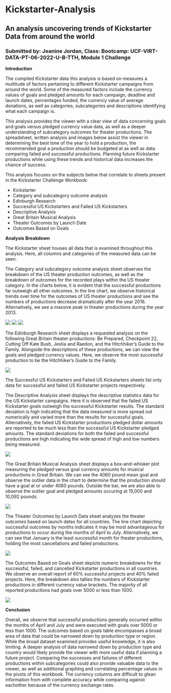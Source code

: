 # Kickstarter-Analysis
## An analysis uncovering trends of Kickstarter Data from around the world 

### Submitted by: Jeanine Jordan, Class: Bootcamp: UCF-VIRT-DATA-PT-06-2022-U-B-TTH, Module 1 Challenge


**Introduction**

The compiled Kickstarter data this analysis is based on measures a multitude of factors pertaining to different Kickstarter campaigns from around the world. Some of the measured factors include the currency values of goals and pledged amounts for each campaign, deadline and launch dates, percentages funded, the currency value of average donations, as well as categories, subcategories and descriptions identifying what each campaign is.  

This analysis provides the viewer with a clear view of data concerning goals and goals versus pledged currency value data, as well as a deeper understanding of subcategory outcomes for theater productions. The spreadsheet, written analysis and images below assist the viewer in determining the best time of the year to hold a production, the recommended goal a production should be budgeted at as well as data comparing failed and successful productions. Planning future Kickstarter productions while using these trends and historical data increases the chance of success.   

This analysis focuses on the subjects below that correlate to sheets present in the Kickstarter Challenge Workbook:
* Kickstarter
* Category and subcategory outcome analysis
* Edinburgh Research
* Successful US Kickstarters and Failed US Kickstarters
* Descriptive Analysis
* Great Britain Musical Analysis
* Theater Outcomes by Launch Date
* Outcomes Based on Goals

**Analysis Breakdown**

The Kickstarter sheet houses all data that is examined throughout this analysis. Here, all columns and categories of the measured data can be seen. 

The Category and subcategory outcome analysis sheet observes the breakdown of the US theater production outcomes, as well as the breakdown of outcomes for the recorded plays within the US theater category. In the charts below, it is evident that the successful productions far outweigh all other outcomes. In the line chart, we observe historical trends over time for the outcomes of US theater productions and see the numbers of productions decrease dramatically after the year 2016. Alternatively, we see a massive peak in theater productions during the year 2013. 

![](Resources/Parent_Category_Outcomes_Image.png) ![](Resources/Subcategory_Outcomes_Image.PNG) ![](Resources/Theater_outcomes_vs_launch_years.PNG)

The Edinburgh Research sheet displays a requested analysis on the following Great Britain theater productions: Be Prepared, Checkpoint 22, Cutting Off Kate Bush, Jestia and Raedon, and the Hitchhiker’s Guide to the Family. Alongside the descriptions of these productions, we can view the goals and pledged currency values. Here, we observe the most successful production to be the Hitchhiker’s Guide to the Family. 

![](Resources/Great_Britain_Theater_Analysis.PNG)

The Successful US Kickstarters and Failed US Kickstarters sheets list only data for successful and failed US Kickstarter projects respectively. 

The Descriptive Analysis sheet displays the descriptive statistics data for the US Kickstarter campaigns. Here it is observed that the failed US Kickstarter goals outweigh the successful Kickstarter results. The standard deviation is high indicating that the data measured is more spread out numerically and varied more than the results for successful goals. Alternatively, the failed US Kickstarter productions pledged dollar amounts are reported to be much less than the successful US Kickstarter pledged amounts. The standard deviations for both the failed and successful productions are high indicating the wide spread of high and low numbers being measured. 

![](Resources/Descriptive_Analysis_Image.PNG)

The Great Britain Musical Analysis sheet displays a box-and-whisker plot measuring the pledged versus goal currency amounts for musical productions in Great Britain. We can see the 4060 pound mean goal and observe the outlier data in the chart to determine that the production should have a goal at or under 4060 pounds. Outside the bar, we are also able to observe the outlier goal and pledged amounts occuring at 15,000 and 10,092 pounds. 

![](Resources/Pledged_vs_Goal%20GB_Image.PNG)

The Theater Outcomes by Launch Data sheet analyzes the theater outcomes based on launch dates for all countries. The line chart depicting successful outcomes by months indicates it may be most advantageous for productions to occur during the months of April to July. Alternatively, we can see that January is the least successful month for theater productions, holding the most cancellations and failed productions. 

![](Resources/Theater_Outcomes_Based_on_Launch.PNG)

The Outcomes Based on Goals sheet depicts numeric breakdowns for the successful, failed, and cancelled Kickstarter productions in all countries. We observe an overall report of 60% successful projects and 40% failed projects. Here, the breakdown also tallies the numbers of Kickstarter productions in different currency value brackets. The majority of all reported productions had goals over 5000 or less than 1000. 

![](Resources/outcomes_based_on_goals.PNG)

**Conclusion**

Overall, we observe that successful productions generally occurred within the months of April and July and were executed with goals over 5000 or less than 1000. The outcomes based on goals table encompasses a broad area of data that could be narrowed down by production type or region. While the broad dataset examined provides useful knowledge, it is also limiting. A deeper analysis of data narrowed down by production type and country would likely provide the viewer with more useful data if planning a future project. Comparing the successes and failures of different productions within subcategories could also provide valuable data to the viewer, as well as additional graphing and correlating percentage values in the pivots of this workbook. The currency columns are difficult to glean information from with complete accuracy while comparing against eachother because of the currency exchange rates.

